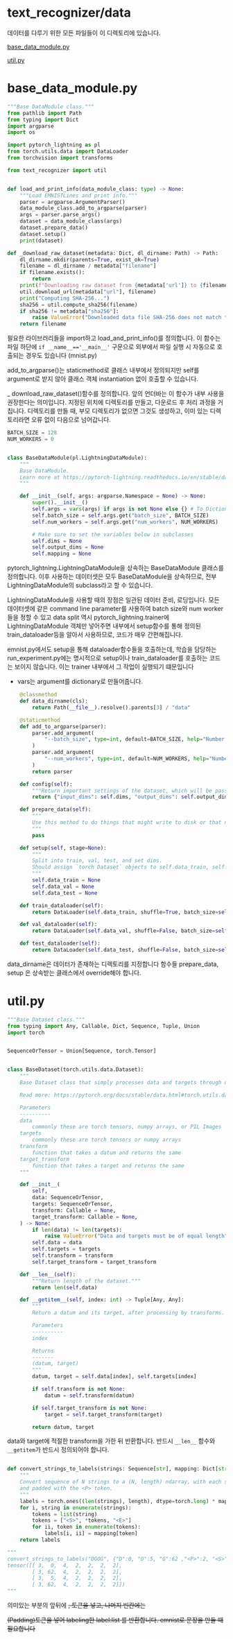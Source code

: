 # text_recognizer/data
데이터를 다루기 위한 모든 파일들이 이 디렉토리에 있습니다.

[base_data_module.py](#base_data_module.py)

[util.py](#util.py)



# base_data_module.py  
```python
"""Base DataModule class."""
from pathlib import Path
from typing import Dict
import argparse
import os

import pytorch_lightning as pl
from torch.utils.data import DataLoader
from torchvision import transforms

from text_recognizer import util


def load_and_print_info(data_module_class: type) -> None:
    """Load EMNISTLines and print info."""
    parser = argparse.ArgumentParser()
    data_module_class.add_to_argparse(parser)
    args = parser.parse_args()
    dataset = data_module_class(args)
    dataset.prepare_data()
    dataset.setup()
    print(dataset)

def _download_raw_dataset(metadata: Dict, dl_dirname: Path) -> Path:
    dl_dirname.mkdir(parents=True, exist_ok=True)
    filename = dl_dirname / metadata["filename"]
    if filename.exists():
        return
    print(f"Downloading raw dataset from {metadata['url']} to {filename}...")
    util.download_url(metadata["url"], filename)
    print("Computing SHA-256...")
    sha256 = util.compute_sha256(filename)
    if sha256 != metadata["sha256"]:
        raise ValueError("Downloaded data file SHA-256 does not match that listed in metadata document.")
    return filename


```
필요한 라이브러리들을 import하고 load_and_print_info()를 정의합니다. 이 함수는 파일 하단에 
`if __name__=='__main__'` 구문으로 외부에서 파일 실행 시 자동으로 호출되는 경우도 있습니다 (mnist.py)

add_to_argparse()는 staticmethod로 클래스 내부에서 정의되지만 self를 argument로 받지 않아 클래스 객체 instantiation 없이 호출할 수 있습니다.

_ download_raw_dataset()함수를 정의합니다. 앞의 언더바는 이 함수가 내부 사용을 권장한다는 의미입니다. 지정된 위치에 디렉토리를 만들고, 다운로드 후 처리 과정을 거칩니다.
디렉토리를 만들 때, 부모 디렉토리가 없으면 그것도 생성하고, 이미 있는 디렉토리라면 오류 없이 다음으로 넘어갑니다.



```python
BATCH_SIZE = 128
NUM_WORKERS = 0


class BaseDataModule(pl.LightningDataModule):
    """
    Base DataModule.
    Learn more at https://pytorch-lightning.readthedocs.io/en/stable/datamodules.html
    """

    def __init__(self, args: argparse.Namespace = None) -> None:
        super().__init__()
        self.args = vars(args) if args is not None else {} # To Dictionary
        self.batch_size = self.args.get("batch_size", BATCH_SIZE)
        self.num_workers = self.args.get("num_workers", NUM_WORKERS)

        # Make sure to set the variables below in subclasses
        self.dims = None
        self.output_dims = None
        self.mapping = None
```
pytorch_lightning.LightningDataModule을 상속하는 BaseDataModule 클래스를 정의합니다. 이후 사용하는 데이터셋은 모두 BaseDataModule을 상속하므로, 전부 LightningDataModule의
subclass라고 할 수 있습니다.

LightningDataModule을 사용할 때의 장점은 일관된 데이터 준비, 로딩입니다. 모든 데이터셋에 같은 command line parameter를 사용하여 batch size와 num worker들을 정할 수
있고 data split 역시 pytorch_lightning.trainer에 LightningDataModule 객체만 넣어주면 내부에서 setup함수를 통해 정의된 train_dataloader등을 알아서 사용하므로, 코드가 매우 간편해집니다.

emnist.py에서도 setup을 통해 dataloader함수들을 호출하는데, 학습을 담당하는 run_experiment.py에는 명시적으로 setup이나 train_dataloader를 호출하는 코드는 보이지 않습니다. 이는 trainer 내부에서 그 작업이 실행되기 떄문입니다

* vars는 argument를 dictionary로 만들어줍니다.

```python
    @classmethod
    def data_dirname(cls):
        return Path(__file__).resolve().parents[3] / "data"

    @staticmethod
    def add_to_argparse(parser):
        parser.add_argument(
            "--batch_size", type=int, default=BATCH_SIZE, help="Number of examples to operate on per forward step."
        )
        parser.add_argument(
            "--num_workers", type=int, default=NUM_WORKERS, help="Number of additional processes to load data."
        )
        return parser

    def config(self):
        """Return important settings of the dataset, which will be passed to instantiate models."""
        return {"input_dims": self.dims, "output_dims": self.output_dims, "mapping": self.mapping}

    def prepare_data(self):
        """
        Use this method to do things that might write to disk or that need to be done only from a single GPU in distributed settings (so don't set state `self.x = y`).
        """
        pass

    def setup(self, stage=None):
        """
        Split into train, val, test, and set dims.
        Should assign `torch Dataset` objects to self.data_train, self.data_val, and optionally self.data_test.
        """
        self.data_train = None
        self.data_val = None
        self.data_test = None

    def train_dataloader(self):
        return DataLoader(self.data_train, shuffle=True, batch_size=self.batch_size, num_workers=self.num_workers, pin_memory=True)

    def val_dataloader(self):
        return DataLoader(self.data_val, shuffle=False, batch_size=self.batch_size, num_workers=self.num_workers, pin_memory=True)

    def test_dataloader(self):
        return DataLoader(self.data_test, shuffle=False, batch_size=self.batch_size, num_workers=self.num_workers, pin_memory=True)
```
data_dirname은 데이터가 존재하는 디렉토리를 지정합니다
함수들 prepare_data, setup 은 상속받는 클래스에서 override해야 합니다.


# util.py
```python
"""Base Dataset class."""
from typing import Any, Callable, Dict, Sequence, Tuple, Union
import torch


SequenceOrTensor = Union[Sequence, torch.Tensor]


class BaseDataset(torch.utils.data.Dataset):
    """
    Base Dataset class that simply processes data and targets through optional transforms.

    Read more: https://pytorch.org/docs/stable/data.html#torch.utils.data.Dataset

    Parameters
    ----------
    data
        commonly these are torch tensors, numpy arrays, or PIL Images
    targets
        commonly these are torch tensors or numpy arrays
    transform
        function that takes a datum and returns the same
    target_transform
        function that takes a target and returns the same
    """

    def __init__(
        self,
        data: SequenceOrTensor,
        targets: SequenceOrTensor,
        transform: Callable = None,
        target_transform: Callable = None,
    ) -> None:
        if len(data) != len(targets):
            raise ValueError("Data and targets must be of equal length")
        self.data = data
        self.targets = targets
        self.transform = transform
        self.target_transform = target_transform

    def __len__(self):
        """Return length of the dataset."""
        return len(self.data)

    def __getitem__(self, index: int) -> Tuple[Any, Any]:
        """
        Return a datum and its target, after processing by transforms.

        Parameters
        ----------
        index

        Returns
        -------
        (datum, target)
        """
        datum, target = self.data[index], self.targets[index]

        if self.transform is not None:
            datum = self.transform(datum)

        if self.target_transform is not None:
            target = self.target_transform(target)

        return datum, target
```

data와 target에 적절한 transform을 가한 뒤 반환합니다. 반드시 `__len__` 함수와 `__getitem`가 반드시 정의되어야 합니다.
```python

def convert_strings_to_labels(strings: Sequence[str], mapping: Dict[str, int], length: int) -> torch.Tensor:
    """
    Convert sequence of N strings to a (N, length) ndarray, with each string wrapped with <S> and <E> tokens,
    and padded with the <P> token.
    """
    labels = torch.ones((len(strings), length), dtype=torch.long) * mapping["<P>"]
    for i, string in enumerate(strings):
        tokens = list(string)
        tokens = ["<S>", *tokens, "<E>"]
        for ii, token in enumerate(tokens):
            labels[i, ii] = mapping[token]
    return labels

"""
convert_strings_to_labels("DGOG", {"D":0, "O":5, "G":62 ,"<P>":2, "<S>":3, "<E>":4}, 7)
tensor([[ 3,  0,  4,  2,  2,  2,  2],
        [ 3, 62,  4,  2,  2,  2,  2],
        [ 3,  5,  4,  2,  2,  2,  2],
        [ 3, 62,  4,  2,  2,  2,  2]])
"""
```
의미있는 부분의 앞뒤에 <S>,<E> 토큰을 넣고, 나머지 빈칸에는 <P>(Padding)토큰을 넣어 labeling한 label:list 를 반환합니다. emnist로 문장을 만들 때 필요합니다

